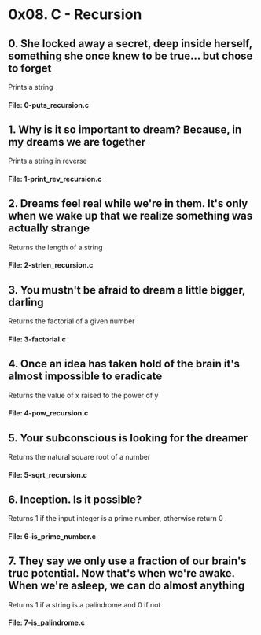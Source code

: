 # 0x08. C - Recursion

## 0. She locked away a secret, deep inside herself, something she once knew to be true... but chose to forget
Prints a string
#### File: 0-puts_recursion.c

## 1. Why is it so important to dream? Because, in my dreams we are together
Prints a string in reverse
#### File: 1-print_rev_recursion.c

## 2. Dreams feel real while we're in them. It's only when we wake up that we realize something was actually strange
Returns the length of a string
#### File: 2-strlen_recursion.c

## 3. You mustn't be afraid to dream a little bigger, darling
Returns the factorial of a given number
#### File: 3-factorial.c

## 4. Once an idea has taken hold of the brain it's almost impossible to eradicate
Returns the value of x raised to the power of y
#### File: 4-pow_recursion.c

## 5. Your subconscious is looking for the dreamer
Returns the natural square root of a number
#### File: 5-sqrt_recursion.c

## 6. Inception. Is it possible?
Returns 1 if the input integer is a prime number, otherwise return 0
#### File: 6-is_prime_number.c

## 7. They say we only use a fraction of our brain's true potential. Now that's when we're awake. When we're asleep, we can do almost anything
Returns 1 if a string is a palindrome and 0 if not
#### File: 7-is_palindrome.c
